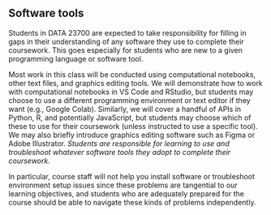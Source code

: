 ## Software tools

Students in DATA 23700 are expected to take responsibility for filling in gaps in their understanding of any software they use to complete their coursework. This goes especially for students who are new to a given programming language or software tool.

Most work in this class will be conducted using computational notebooks, other text files, and graphics editing tools. We will demonstrate how to work with computational notebooks in VS Code and RStudio, but students may choose to use a different programming environment or text editor if they want (e.g., Google Colab). Similarly, we will cover a handful of APIs in Python, R, and potentially JavaScript, but students may choose which of these to use for their coursework (unless instructed to use a specific tool). We may also briefly introduce graphics editing software such as Figma or Adobe Illustrator.
*Students are responsible for learning to use and troubleshoot whatever software tools they adopt to complete their coursework.*

In particular, course staff will not help you install software or troubleshoot environment setup issues since these problems are tangential to our learning objectives, and students who are adequately prepared for the course should be able to navigate these kinds of problems independently.

